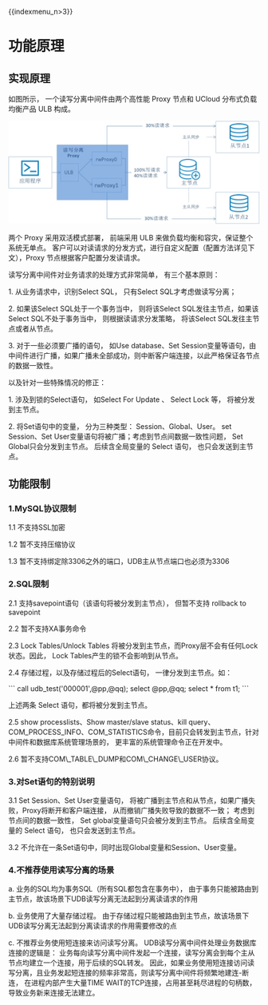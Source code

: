 {{indexmenu_n>3}}

# 功能原理

## 实现原理

如图所示， 一个读写分离中间件由两个高性能 Proxy 节点和 UCloud 分布式负载均衡产品 ULB 构成。

![image](/images/rwproxy_arch.jpg)

两个 Proxy 采用双活模式部署， 前端采用 ULB 来做负载均衡和容灾，保证整个系统无单点。
客户可以对读请求的分发方式，进行自定义配置（配置方法详见下文），Proxy
节点根据客户配置分发读请求。

读写分离中间件对业务请求的处理方式非常简单， 有三个基本原则：

1\. 从业务请求中，识别Select SQL， 只有Select SQL才考虑做读写分离；

2\. 如果该Select SQL处于一个事务当中， 则将该Select SQL发往主节点，如果该Select SQL不处于事务当中，
则根据读请求分发策略， 将该Select SQL发往主节点或者从节点。

3\. 对于一些必须要广播的语句， 如Use database、Set
Session变量等语句，由中间件进行广播，如果广播未全部成功，则中断客户端连接，以此严格保证各节点的数据一致性。

以及针对一些特殊情况的修正：

1\. 涉及到锁的Select语句， 如Select For Update 、 Select Lock 等， 将被分发到主节点。

2\. 将Set语句中的变量， 分为三种类型： Session、Global、User。 set Session、Set
User变量语句将被广播；考虑到节点间数据一致性问题， Set Global只会分发到主节点。 后续含全局变量的
Select 语句， 也只会发送到主节点。

## 功能限制

### 1.MySQL协议限制

1.1 不支持SSL加密

1.2 暂不支持压缩协议

1.3 暂不支持绑定除3306之外的端口，UDB主从节点端口也必须为3306

### 2.SQL限制

2.1 支持savepoint语句（该语句将被分发到主节点）， 但暂不支持 rollback to savepoint

2.2 暂不支持XA事务命令

2.3 Lock Tables/Unlock Tables 将被分发到主节点，而Proxy层不会有任何Lock状态。因此， Lock
Tables产生的锁不会影响到从节点。

2.4 存储过程，以及存储过程后的Select语句， 一律分发到主节点。如：

\`\`\` call udb\_test('000001',@pp,@qq); select @pp,@qq; select \* from
t1; \`\`\`

上述两条 Select 语句，都将被分发到主节点。

2.5 show processlists、Show master/slave status、kill
query、COM\_PROCESS\_INFO、COM\_STATISTICS命令，目前只会转发到主节点，针对中间件和数据库系统管理场景的，
更丰富的系统管理命令正在开发中。

2.6 暂不支持COM\\\_TABLE\\\_DUMP和COM\\\_CHANGE\\\_USER协议。

### 3.对Set语句的特别说明

3.1 Set Session、Set User变量语句， 将被广播到主节点和从节点，如果广播失败，Proxy将断开和客户端连接，
从而撤销广播失败导致的数据不一致； 考虑到节点间的数据一致性， Set global变量语句只会被分发到主节点。
后续含全局变量的 Select 语句， 也只会发送到主节点。

3.2 不允许在一条Set语句中，同时出现Global变量和Session、User变量。

### 4.不推荐使用读写分离的场景

a. 业务的SQL均为事务SQL（所有SQL都包含在事务中）， 由于事务只能被路由到主节点，故该场景下UDB读写分离无法起到分离读请求的作用

b. 业务使用了大量存储过程。 由于存储过程只能被路由到主节点，故该场景下UDB读写分离无法起到分离读请求的作用需要修改的点

c. 不推荐业务使用短连接来访问读写分离。 UDB读写分离中间件处理业务数据库连接的逻辑是：
业务每向读写分离中间件发起一个连接，读写分离会到每个主从节点均建立一个连接，用于后续的SQL转发。
因此，如果业务使用短连接访问读写分离，且业务发起短连接的频率非常高，则读写分离中间件将频繁地建连-断连， 在进程内部产生大量TIME
WAIT的TCP连接，占用甚至耗尽进程的句柄数，导致业务新来连接无法建立。
